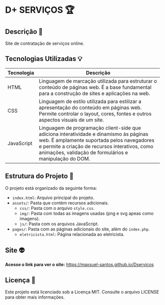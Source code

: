 # D+ SERVIÇOS 🏆

## Descrição 📕

Site de contratação de serviços online.

## Tecnologias Utilizadas 💡

| Tecnologia | Descrição |
|------------|-----------|
| HTML       | Linguagem de marcação utilizada para estruturar o conteúdo de páginas web. É a base fundamental para a construção de sites e aplicações na web. |
| CSS        | Linguagem de estilo utilizada para estilizar a apresentação do conteúdo em páginas web. Permite controlar o layout, cores, fontes e outros aspectos visuais de um site. |
| JavaScript | Linguagem de programação client-side que adiciona interatividade e dinamismo às páginas web. É amplamente suportada pelos navegadores e permite a criação de recursos interativos, como animações, validação de formulários e manipulação do DOM. |

## Estrutura do Projeto 🧬

O projeto está organizado da seguinte forma:

- `index.html`: Arquivo principal do projeto.
- `assets/`: Pasta que contém recursos adicionais.
  - `css/`: Pasta com o arquivo `style.css`.
  - `img/`: Pasta com todas as imagens usadas (png e svg apeas como imagens).
  - `js/`: Pasta com os arquivos JavaScript.
- `pages/`: Pasta com as páginas adicionais do site, além do `index.php`.
  - `eletricista.html`: Página relacionada ao eletricista.

## Site 👽

**Acesse o link para ver o site:** https://maxsuel-santos.github.io/Dservicos

## Licença 🔐

Este projeto está licenciado sob a Licença MIT. Consulte o arquivo LICENSE para obter mais informações.
